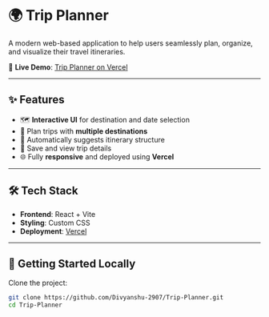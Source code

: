 # 🌍 Trip Planner

A modern web-based application to help users seamlessly plan, organize, and visualize their travel itineraries.

🚀 **Live Demo**: [Trip Planner on Vercel](https://trip-planner-qeqihp59z-divyanshu-kumars-projects-19091027.vercel.app/)

---

## ✨ Features

- 🗺️ **Interactive UI** for destination and date selection  
- 🧳 Plan trips with **multiple destinations**
- 📆 Automatically suggests itinerary structure
- 💾 Save and view trip details
- 🌐 Fully **responsive** and deployed using **Vercel**

---

## 🛠️ Tech Stack

- **Frontend**: React + Vite
- **Styling**: Custom CSS
- **Deployment**: [Vercel](https://vercel.com)

---

## 🚀 Getting Started Locally

Clone the project:

```bash
git clone https://github.com/Divyanshu-2907/Trip-Planner.git
cd Trip-Planner
